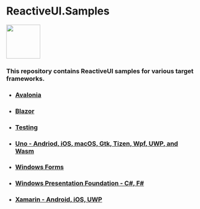 
# ReactiveUI.Samples

<a href="https://github.com/reactiveui/reactiveui">
  <img width="90" heigth="90" src="https://raw.githubusercontent.com/reactiveui/styleguide/master/logo/main.png">
</a>

### This repository contains ReactiveUI samples for various target frameworks.

- ### [Avalonia](https://github.com/reactiveui/ReactiveUI.Samples/tree/main/avalonia)

- ### [Blazor](https://github.com/reactiveui/ReactiveUI.Samples/tree/main/blazor)

- ### [Testing](https://github.com/reactiveui/ReactiveUI.Samples/tree/main/testing)

- ### [Uno - Andriod, iOS, macOS, Gtk, Tizen, Wpf, UWP, and Wasm](https://github.com/reactiveui/ReactiveUI.Samples/tree/main/Uno)

- ### [Windows Forms](https://github.com/reactiveui/ReactiveUI.Samples/tree/main/winforms)

- ### [Windows Presentation Foundation - C#, F#](https://github.com/reactiveui/ReactiveUI.Samples/tree/main/wpf)

- ### [Xamarin - Android, iOS, UWP](https://github.com/reactiveui/ReactiveUI.Samples/tree/main/Xamarin)
